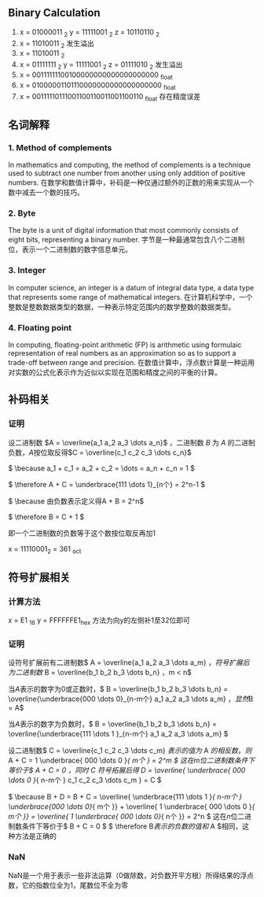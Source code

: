 ## Binary Calculation
1. x = 01000011 <sub>2</sub> y = 11111001 <sub>2</sub> z = 10110110 <sub>2</sub>
2. x = 11010011 <sub>2</sub> 发生溢出
3. x = 11010011 <sub>2</sub>
4. x = 01111111 <sub>2</sub> y = 11111001 <sub>2</sub> z =  01111010 <sub>2</sub> 发生溢出
5. x = 00111111100100000000000000000000 <sub>float</sub>
6. x = 01000001101110000000000000000000 <sub>float</sub>
7. x = 00111110111001100110011001100110 <sub>float</sub> 存在精度误差

## 名词解释
### 1. Method of complements
In mathematics and computing, the method of complements is a technique used to subtract one number from another using only addition of positive numbers.
在数学和数值计算中，补码是一种仅通过额外的正数的用来实现从一个数中减去一个数的技巧。

### 2. Byte
The byte is a unit of digital information that most commonly consists of eight bits, representing a binary number.
字节是一种最通常包含八个二进制位，表示一个二进制数的数字信息单元。

### 3. Integer
In computer science, an integer is a datum of integral data type, a data type that represents some range of mathematical integers.
在计算机科学中，一个整数是整数数据类型的数据，一种表示特定范围内的数学整数的数据类型。

### 4. Floating point
In computing, floating-point arithmetic (FP) is arithmetic using formulaic representation of real numbers as an approximation so as to support a trade-off between range and precision.
在数值计算中，浮点数计算是一种运用对实数的公式化表示作为近似以实现在范围和精度之间的平衡的计算。

## 补码相关

### 证明
设二进制数 $A = \overline{a_1 a_2 a_3 \dots a_n}$ ，二进制数 $B$ 为 $A$ 的二进制负数，$A$按位取反得$C = \overline{c_1 c_2 c_3 \dots c_n}$

$ \because a_1 + c_1 = a_2 + c_2 = \dots = a_n + c_n = 1 $

$ \therefore A + C = \underbrace{111 \dots 1}_{n个} = 2^n-1 $

$ \because 由负数表示定义得A + B = 2^n$

$ \therefore B = C + 1 $

即一个二进制数的负数等于这个数按位取反再加1

x = 11110001<sub>2</sub> = 361 <sub>oct</sub>

## 符号扩展相关

### 计算方法
x = E1 <sub>16</sub>
y = FFFFFFE1<sub>hex</sub>
方法为向y的左侧补1至32位即可

### 证明
设符号扩展前有二进制数$ A = \overline{a_1 a_2 a_3 \dots a_m} $，符号扩展后为二进制数$ B = \overline{b_1 b_2 b_3 \dots b_n} $，$m < n$

当$A$表示的数字为0或正数时，$ B = \overline{b_1 b_2 b_3 \dots b_n}  = \overline{\underbrace{000 \dots 0}_{n-m个} a_1 a_2 a_3 \dots a_m} $，显然$B = A$

当$A$表示的数字为负数时，$ B = \overline{b_1 b_2 b_3 \dots b_n}  = \overline{\underbrace{111 \dots 1
}_{n-m个} a_1 a_2 a_3 \dots a_m} $

设二进制数$ C = \overline{c_1 c_2 c_3 \dots c_m} $表示的值为$ A $的相反数，
则$ A + C = 1 \underbrace{ 000 \dots 0 }_{ m个 } = 2^m $ 
这在$m$位二进制数条件下等价于$ A + C = 0 $，
同时$ C $符号拓展后得$ D = \overline{ \underbrace{ 000 \dots 0 }_{ n-m个 } c_1 c_2 c_3 \dots c_m } = C $

$ \because B + D = B + C = \overline{ \underbrace{111 \dots 1 }_{ n-m个 } \underbrace{000 \dots 0}_{ m个 }} + \overline{ 1 \underbrace{ 000 \dots 0 }_{ m个 }} = \overline{ 1 \underbrace{ 000 \dots  0}_{ n个 }} = 2^n $
这在$n$位二进制数条件下等价于$ B + C = 0 $
$ \therefore B$表示的负数的值和$ A $相同，这种方法是正确的

### NaN
NaN是一个用于表示一些非法运算（0做除数，对负数开平方根）所得结果的浮点数，它的指数位全为1，尾数位不全为零
